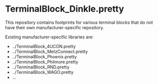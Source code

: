 # TerminalBlock_Dinkle.pretty

This repository contains footprints for various terminal blocks that do not have their own manufacturer-specific repository.

Existing manufacturer-specific libraries are:

* ../TerminalBlock_4UCON.pretty
* ../TerminalBlock_MetzConnect.pretty
* ../TerminalBlock_Phoenix.pretty
* ../TerminalBlock_Philmore.pretty
* ../TerminalBlock_RND.pretty
* ../TerminalBlock_WAGO.pretty
* ...
